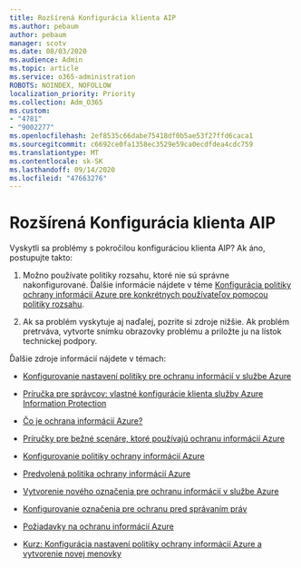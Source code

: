 ```yaml
---
title: Rozšírená Konfigurácia klienta AIP
ms.author: pebaum
author: pebaum
manager: scotv
ms.date: 08/03/2020
ms.audience: Admin
ms.topic: article
ms.service: o365-administration
ROBOTS: NOINDEX, NOFOLLOW
localization_priority: Priority
ms.collection: Adm_O365
ms.custom:
- "4781"
- "9002277"
ms.openlocfilehash: 2ef8535c66dabe75418df0b5ae53f27ffd6caca1
ms.sourcegitcommit: c6692ce0fa1358ec3529e59ca0ecdfdea4cdc759
ms.translationtype: MT
ms.contentlocale: sk-SK
ms.lasthandoff: 09/14/2020
ms.locfileid: "47663276"
---
```

# <a name="aip-client-advanced-configuration"></a>Rozšírená Konfigurácia klienta AIP

Vyskytli sa problémy s pokročilou konfiguráciou klienta AIP? Ak áno, postupujte takto:

1. Možno používate politiky rozsahu, ktoré nie sú správne nakonfigurované. Ďalšie informácie nájdete v téme [Konfigurácia politiky ochrany informácií Azure pre konkrétnych používateľov pomocou politiky rozsahu](https://docs.microsoft.com/azure/information-protection/configure-policy-scope).

2. Ak sa problém vyskytuje aj naďalej, pozrite si zdroje nižšie. Ak problém pretrváva, vytvorte snímku obrazovky problému a priložte ju na lístok technickej podpory.

Ďalšie zdroje informácií nájdete v témach:

- [Konfigurovanie nastavení politiky pre ochranu informácií v službe Azure](https://docs.microsoft.com/azure/information-protection/configure-policy-settings)  
    
- [Príručka pre správcov: vlastné konfigurácie klienta služby Azure Information Protection](https://docs.microsoft.com/azure/information-protection/rms-client/client-admin-guide-customizations)  
    
- [Čo je ochrana informácií Azure?](https://docs.microsoft.com/azure/information-protection/what-is-information-protection)  
    
- [Príručky pre bežné scenáre, ktoré používajú ochranu informácií Azure](https://docs.microsoft.com/azure/information-protection/how-to-guides)  
    
- [Konfigurovanie politiky ochrany informácií Azure](https://docs.microsoft.com/azure/information-protection/deploy-use/configure-policy)  
    
- [Predvolená politika ochrany informácií Azure](https://docs.microsoft.com/azure/information-protection/deploy-use/configure-policy-default)  
    
- [Vytvorenie nového označenia pre ochranu informácií v službe Azure](https://docs.microsoft.com/azure/information-protection/deploy-use/configure-policy-new-label)  
    
- [Konfigurovanie označenia pre ochranu pred správaním práv](https://docs.microsoft.com/azure/information-protection/deploy-use/configure-policy-protection)  
    
- [Požiadavky na ochranu informácií Azure](https://docs.microsoft.com/azure/information-protection/get-started/requirements)

- [Kurz: Konfigurácia nastavení politiky ochrany informácií Azure a vytvorenie novej menovky](https://docs.microsoft.com/azure/information-protection/get-started/infoprotect-quick-start-tutorial)